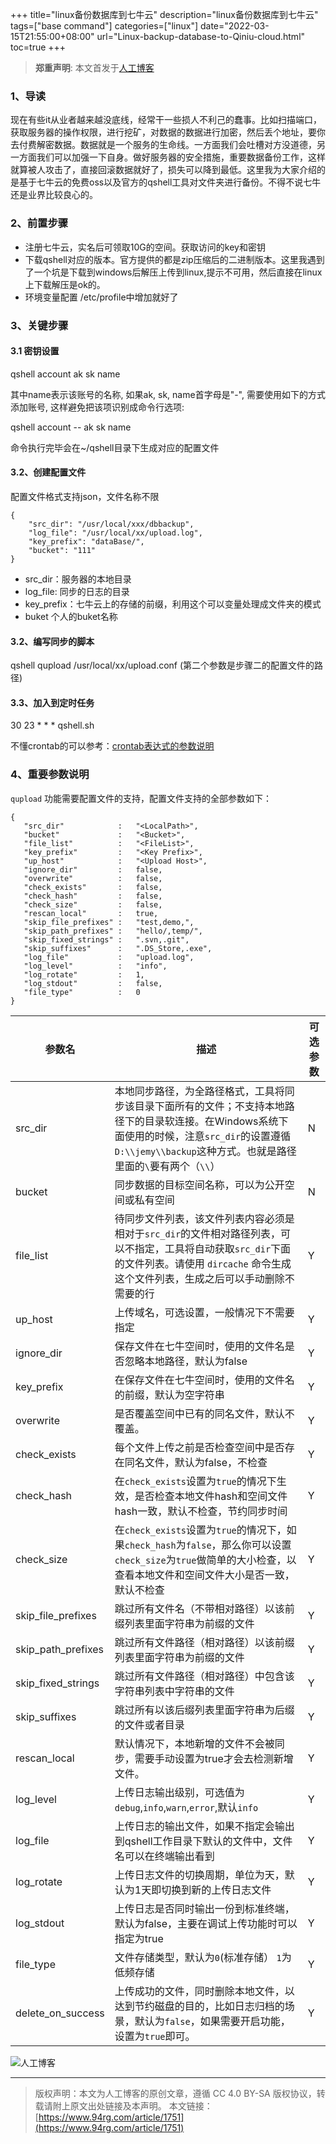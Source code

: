 +++
title="linux备份数据库到七牛云"
description="linux备份数据库到七牛云"
tags=["base command"]
categories=["linux"]
date="2022-03-15T21:55:00+08:00" 
url="Linux-backup-database-to-Qiniu-cloud.html"
toc=true
+++
>**郑重声明**: 本文首发于[人工博客](https://www.94rg.com)


### 1、导读

现在有些it从业者越来越没底线，经常干一些损人不利己的蠢事。比如扫描端口，获取服务器的操作权限，进行挖矿，对数据的数据进行加密，然后丢个地址，要你去付费解密数据。数据就是一个服务的生命线。一方面我们会吐槽对方没道德，另一方面我们可以加强一下自身。做好服务器的安全措施，重要数据备份工作，这样就算被人攻击了，直接回滚数据就好了，损失可以降到最低。这里我为大家介绍的是基于七牛云的免费oss以及官方的qshell工具对文件夹进行备份。不得不说七牛还是业界比较良心的。

### 2、前置步骤

 + 注册七牛云，实名后可领取10G的空间。获取访问的key和密钥
 + 下载qshell对应的版本。官方提供的都是zip压缩后的二进制版本。这里我遇到了一个坑是下载到windows后解压上传到linux,提示不可用，然后直接在linux上下载解压是ok的。
 + 环境变量配置 /etc/profile中增加就好了 

### 3、关键步骤

#### 3.1 密钥设置
 qshell account ak sk name

其中name表示该账号的名称, 如果ak, sk, name首字母是"-", 需要使用如下的方式添加账号, 这样避免把该项识别成命令行选项:

qshell account -- ak sk name

命令执行完毕会在~/qshell目录下生成对应的配置文件



#### 3.2、创建配置文件
配置文件格式支持json，文件名称不限

```
{
    "src_dir": "/usr/local/xxx/dbbackup", 
    "log_file": "/usr/local/xx/upload.log", 
    "key_prefix": "dataBase/", 
    "bucket": "111"
}
```
    
+ src_dir：服务器的本地目录
+ log_file: 同步的日志的目录
+ key_prefix：七牛云上的存储的前缀，利用这个可以变量处理成文件夹的模式
+ buket 个人的buket名称 

#### 3.2、编写同步的脚本
qshell qupload  /usr/local/xx/upload.conf (第二个参数是步骤二的配置文件的路径)

#### 3.3、加入到定时任务
30 23 * * *   qshell.sh

不懂crontab的可以参考：[crontab表达式的参数说明](https://www.94rg.com/article/1733)

### 4、重要参数说明
`qupload` 功能需要配置文件的支持，配置文件支持的全部参数如下：

```
{
   "src_dir"            :   "<LocalPath>",
   "bucket"             :   "<Bucket>",
   "file_list"          :   "<FileList>",
   "key_prefix"         :   "<Key Prefix>",
   "up_host"            :   "<Upload Host>",
   "ignore_dir"         :   false,
   "overwrite"          :   false,
   "check_exists"       :   false,
   "check_hash"         :   false,
   "check_size"         :   false,
   "rescan_local"       :   true,
   "skip_file_prefixes" :   "test,demo,",
   "skip_path_prefixes" :   "hello/,temp/",
   "skip_fixed_strings" :   ".svn,.git",
   "skip_suffixes"      :   ".DS_Store,.exe",
   "log_file"           :   "upload.log",
   "log_level"          :   "info",
   "log_rotate"         :   1,
   "log_stdout"         :   false,
   "file_type"          :   0
}
```


|参数名|描述|可选参数|
|-----------|------------|------------|
|src_dir|本地同步路径，为全路径格式，工具将同步该目录下面所有的文件；不支持本地路径下的目录软连接。在Windows系统下面使用的时候，注意`src_dir`的设置遵循`D:\\jemy\\backup`这种方式。也就是路径里面的`\`要有两个（`\\`）|N|
|bucket|同步数据的目标空间名称，可以为公开空间或私有空间|N|
|file_list|待同步文件列表，该文件列表内容必须是相对于`src_dir`的文件相对路径列表，可以不指定，工具将自动获取`src_dir`下面的文件列表。请使用 `dircache` 命令生成这个文件列表，生成之后可以手动删除不需要的行|Y|
|up_host|上传域名，可选设置，一般情况下不需要指定|Y|
|ignore_dir|保存文件在七牛空间时，使用的文件名是否忽略本地路径，默认为false|Y|
|key_prefix|在保存文件在七牛空间时，使用的文件名的前缀，默认为空字符串|Y|
|overwrite|是否覆盖空间中已有的同名文件，默认不覆盖。|Y|
|check_exists|每个文件上传之前是否检查空间中是否存在同名文件，默认为false，不检查|Y|
|check_hash|在`check_exists`设置为`true`的情况下生效，是否检查本地文件hash和空间文件hash一致，默认不检查，节约同步时间|Y|
|check_size|在`check_exists`设置为`true`的情况下，如果`check_hash`为`false`，那么你可以设置`check_size`为`true`做简单的大小检查，以查看本地文件和空间文件大小是否一致，默认不检查|Y|
|skip_file_prefixes|跳过所有文件名（不带相对路径）以该前缀列表里面字符串为前缀的文件|Y|
|skip_path_prefixes|跳过所有文件路径（相对路径）以该前缀列表里面字符串为前缀的文件|Y|
|skip_fixed_strings|跳过所有文件路径（相对路径）中包含该字符串列表中字符串的文件|Y|
|skip_suffixes|跳过所有以该后缀列表里面字符串为后缀的文件或者目录|Y|
|rescan_local|默认情况下，本地新增的文件不会被同步，需要手动设置为true才会去检测新增文件。|Y|
|log_level|上传日志输出级别，可选值为`debug`,`info`,`warn`,`error`,默认`info`|Y|
|log_file|上传日志的输出文件，如果不指定会输出到qshell工作目录下默认的文件中，文件名可以在终端输出看到|Y|
|log_rotate|上传日志文件的切换周期，单位为天，默认为1天即切换到新的上传日志文件|Y|
|log_stdout|上传日志是否同时输出一份到标准终端，默认为false，主要在调试上传功能时可以指定为true|Y|
|file_type|文件存储类型，默认为`0`(标准存储） `1`为低频存储|Y|
|delete_on_success|上传成功的文件，同时删除本地文件，以达到节约磁盘的目的，比如日志归档的场景，默认为`false`，如果需要开启功能，设置为`true`即可。|Y|



	
![人工博客](http://oss.94rg.com/oneblog/20200314112023114.jpg-94rg002)
    

------

> 版权声明：本文为人工博客的原创文章，遵循 CC 4.0 BY-SA 版权协议，转载请附上原文出处链接及本声明。
本文链接：[https://www.94rg.com/article/1751](https://www.94rg.com/article/1751)
